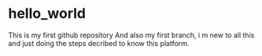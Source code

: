 # hello_world
This is my first github repository
And also my first branch, i m  new to all this and just doing the steps decribed to know this platform. 

